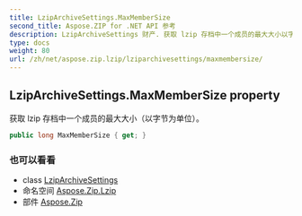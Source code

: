 ```yaml
---
title: LzipArchiveSettings.MaxMemberSize
second_title: Aspose.ZIP for .NET API 参考
description: LzipArchiveSettings 财产. 获取 lzip 存档中一个成员的最大大小以字节为单位
type: docs
weight: 80
url: /zh/net/aspose.zip.lzip/lziparchivesettings/maxmembersize/
---
```

## LzipArchiveSettings.MaxMemberSize property

获取 lzip 存档中一个成员的最大大小（以字节为单位）。

```csharp
public long MaxMemberSize { get; }
```

### 也可以看看

* class [LzipArchiveSettings](../)
* 命名空间 [Aspose.Zip.Lzip](../../lziparchivesettings/)
* 部件 [Aspose.Zip](../../../)



